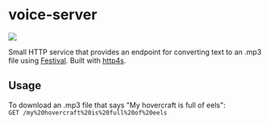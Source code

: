 # voice-server

[![](https://github.com/andrewts129/voice-server/workflows/Build%20%26%20Deploy/badge.svg)](https://github.com/andrewts129/voice-server/actions?query=workflow%3A%22Build+%26+Deploy%22)

Small HTTP service that provides an endpoint for converting text to an .mp3 file using [Festival](http://www.cstr.ed.ac.uk/projects/festival/). Built with [http4s](https://http4s.org/).  
  
## Usage  
To download an .mp3 file that says "My hovercraft is full of eels":  
```GET /my%20hovercraft%20is%20full%20of%20eels```
